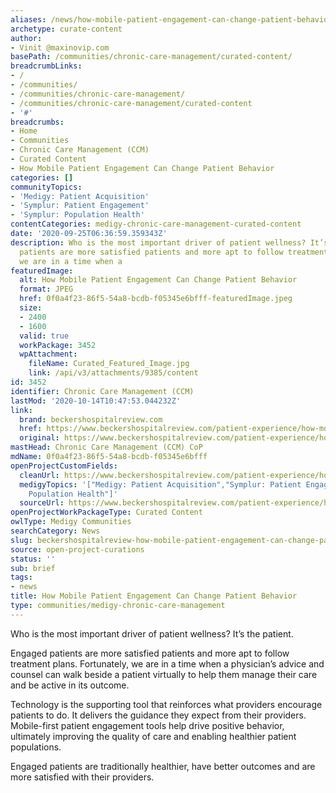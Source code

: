 ```yaml
---
aliases: /news/how-mobile-patient-engagement-can-change-patient-behavior
archetype: curate-content
author:
- Vinit @maxinovip.com
basePath: /communities/chronic-care-management/curated-content/
breadcrumbLinks:
- /
- /communities/
- /communities/chronic-care-management/
- /communities/chronic-care-management/curated-content
- '#'
breadcrumbs:
- Home
- Communities
- Chronic Care Management (CCM)
- Curated Content
- How Mobile Patient Engagement Can Change Patient Behavior
categories: []
communityTopics:
- 'Medigy: Patient Acquisition'
- 'Symplur: Patient Engagement'
- 'Symplur: Population Health'
contentCategories: medigy-chronic-care-management-curated-content
date: '2020-09-25T06:36:59.359343Z'
description: Who is the most important driver of patient wellness? It’s the patient.Engaged
  patients are more satisfied patients and more apt to follow treatment plans. Fortunately,
  we are in a time when a
featuredImage:
  alt: How Mobile Patient Engagement Can Change Patient Behavior
  format: JPEG
  href: 0f0a4f23-86f5-54a8-bcdb-f05345e6bfff-featuredImage.jpeg
  size:
  - 2400
  - 1600
  valid: true
  workPackage: 3452
  wpAttachment:
    fileName: Curated_Featured_Image.jpg
    link: /api/v3/attachments/9385/content
id: 3452
identifier: Chronic Care Management (CCM)
lastMod: '2020-10-14T10:47:53.044232Z'
link:
  brand: beckershospitalreview.com
  href: https://www.beckershospitalreview.com/patient-experience/how-mobile-patient-engagement-can-change-patient-behavior.html
  original: https://www.beckershospitalreview.com/patient-experience/how-mobile-patient-engagement-can-change-patient-behavior.html
mastHead: Chronic Care Management (CCM) CoP
mdName: 0f0a4f23-86f5-54a8-bcdb-f05345e6bfff
openProjectCustomFields:
  cleanUrl: https://www.beckershospitalreview.com/patient-experience/how-mobile-patient-engagement-can-change-patient-behavior.html
  medigyTopics: '["Medigy: Patient Acquisition","Symplur: Patient Engagement","Symplur:
    Population Health"]'
  sourceUrl: https://www.beckershospitalreview.com/patient-experience/how-mobile-patient-engagement-can-change-patient-behavior.html
openProjectWorkPackageType: Curated Content
owlType: Medigy Communities
searchCategory: News
slug: beckershospitalreview-how-mobile-patient-engagement-can-change-patient-behavior
source: open-project-curations
status: ''
sub: brief
tags:
- news
title: How Mobile Patient Engagement Can Change Patient Behavior
type: communities/medigy-chronic-care-management
---
```


<p>Who is the most important driver of patient wellness? It’s the patient.</p><p>Engaged patients are more satisfied patients and more apt to follow treatment plans. Fortunately, we are in a time when a physician’s advice and counsel can walk beside a patient virtually to help them manage their care and be active in its outcome.</p><p>Technology is the supporting tool that reinforces what providers encourage patients to do. It delivers the guidance they expect from their providers. Mobile-first patient engagement tools help drive positive behavior, ultimately improving the quality of care and enabling healthier patient populations.</p><p>Engaged patients are traditionally healthier, have better outcomes and are more satisfied with their providers.</p>